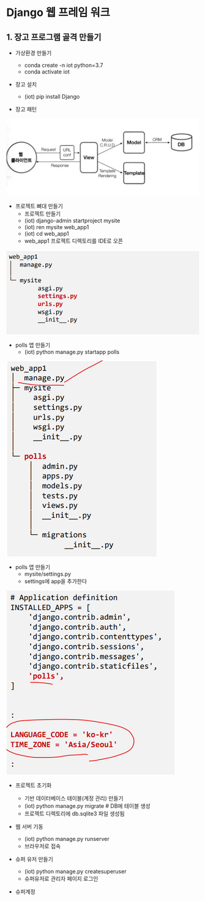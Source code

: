 # Django 웹 프레임 워크

## 1. 장고 프로그램 골격 만들기

- 가상환경 만들기
  - conda create -n iot python=3.7
  - conda activate iot



- 장고 설치
  - (iot) pip install Django



- 장고 패턴

![image-20210126221900560](Django01.assets/image-20210126221900560.png)



- 프로젝트 뼈대 만들기
  - 프로젝트 만들기
  - (iot) django-admin startproject mysite
  - (iot) ren mysite web_app1
  - (iot) cd web_app1
  - web_app1 프로젝트 디렉토리를 IDE로 오픈

![image-20210126222037690](Django01.assets/image-20210126222037690.png)



- polls 앱 만들기
  - (iot) python manage.py startapp polls

![image-20210126222149959](Django01.assets/image-20210126222149959.png)



- polls 앱 만들기
  - mysite/settings.py
  - settings에 app을 추가한다

![image-20210126222253199](Django01.assets/image-20210126222253199.png)



- 프로젝트 초기화
  - 기반 데이터베이스 테이블(계정 관리) 만들기
  - (iot) python manage.py migrate   # DB에 테이블 생성
  - 프로젝트 디렉토리에 db.sqlite3 파일 생성됨



- 웹 서버 기동
  - (iot) python manage.py runserver
  - 브라우저로 접속



- 슈퍼 유저 만들기
  - (iot) python manage.py createsuperuser
  - 슈퍼유저로 관리자 페이지 로그인



- 슈퍼계정
